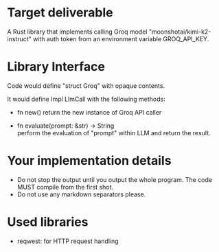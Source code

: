 # Target deliverable

A Rust library that implements calling Groq model "moonshotai/kimi-k2-instruct" with auth token from an environment variable GROQ_API_KEY. 

# Library Interface

Code would define "struct Groq" with opaque contents.

It would define Impl LlmCall with the following methods:

- fn new()
  return the new instance of Groq API caller

- fn evaluate(prompt: &str) -> String  
  perform the evaluation of "prompt" within LLM and return the result.

# Your implementation details

- Do not stop the output until you output the whole program. The code MUST compile from the first shot.
- Do not use any markdown separators please.

# Used libraries

- reqwest: for HTTP request handling

